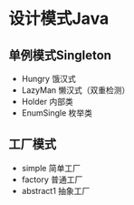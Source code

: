# 设计模式Java

## 单例模式Singleton

* Hungry 饿汉式
* LazyMan 懒汉式（双重检测）
* Holder 内部类
* EnumSingle 枚举类

## 工厂模式
* simple 简单工厂
* factory 普通工厂
* abstract1 抽象工厂